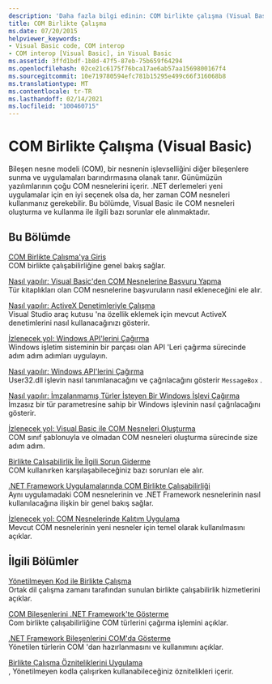 ```yaml
---
description: 'Daha fazla bilgi edinin: COM birlikte çalışma (Visual Basic)'
title: COM Birlikte Çalışma
ms.date: 07/20/2015
helpviewer_keywords:
- Visual Basic code, COM interop
- COM interop [Visual Basic], in Visual Basic
ms.assetid: 3ffd1bdf-1b8d-47f5-87eb-75b659f64294
ms.openlocfilehash: 02ce21c6175f76bca17ae6ab57aa1569800167f4
ms.sourcegitcommit: 10e719780594efc781b15295e499c66f316068b8
ms.translationtype: MT
ms.contentlocale: tr-TR
ms.lasthandoff: 02/14/2021
ms.locfileid: "100460715"
---
```

# <a name="com-interop-visual-basic"></a>COM Birlikte Çalışma (Visual Basic)

Bileşen nesne modeli (COM), bir nesnenin işlevselliğini diğer bileşenlere sunma ve uygulamaları barındırmasına olanak tanır. Günümüzün yazılımlarının çoğu COM nesnelerini içerir. .NET derlemeleri yeni uygulamalar için en iyi seçenek olsa da, her zaman COM nesneleri kullanmanız gerekebilir. Bu bölümde, Visual Basic ile COM nesneleri oluşturma ve kullanma ile ilgili bazı sorunlar ele alınmaktadır.  
  
## <a name="in-this-section"></a>Bu Bölümde  

 [COM Birlikte Çalışma'ya Giriş](introduction-to-com-interop.md)  
 COM birlikte çalışabilirliğine genel bakış sağlar.  
  
 [Nasıl yapılır: Visual Basic'den COM Nesnelerine Başvuru Yapma](how-to-reference-com-objects.md)  
 Tür kitaplıkları olan COM nesnelerine başvuruların nasıl ekleneceğini ele alır.  
  
 [Nasıl yapılır: ActiveX Denetimleriyle Çalışma](how-to-work-with-activex-controls.md)  
 Visual Studio araç kutusu 'na özellik eklemek için mevcut ActiveX denetimlerini nasıl kullanacağınızı gösterir.  
  
 [İzlenecek yol: Windows API'lerini Çağırma](walkthrough-calling-windows-apis.md)  
 Windows işletim sisteminin bir parçası olan API 'Leri çağırma sürecinde adım adım adımları uygulayın.  
  
 [Nasıl yapılır: Windows API'lerini Çağırma](how-to-call-windows-apis.md)  
 User32.dll işlevin nasıl tanımlanacağını ve çağrılacağını gösterir `MessageBox` .  
  
 [Nasıl yapılır: İmzalanmamış Türler İsteyen Bir Windows İşlevi Çağırma](how-to-call-a-windows-function-that-takes-unsigned-types.md)  
 İmzasız bir tür parametresine sahip bir Windows işlevinin nasıl çağrılacağını gösterir.  
  
 [İzlenecek yol: Visual Basic ile COM Nesneleri Oluşturma](walkthrough-creating-com-objects.md)  
 COM sınıf şablonuyla ve olmadan COM nesneleri oluşturma sürecinde size adım adım.  
  
 [Birlikte Çalışabilirlik İle İlgili Sorun Giderme](troubleshooting-interoperability.md)  
 COM kullanırken karşılaşabileceğiniz bazı sorunları ele alır.  
  
 [.NET Framework Uygulamalarında COM Birlikte Çalışabilirliği](com-interoperability-in-net-framework-applications.md)  
 Aynı uygulamadaki COM nesnelerinin ve .NET Framework nesnelerinin nasıl kullanılacağına ilişkin bir genel bakış sağlar.  
  
 [İzlenecek yol: COM Nesnelerinde Kalıtım Uygulama](walkthrough-implementing-inheritance-with-com-objects.md)  
 Mevcut COM nesnelerinin yeni nesneler için temel olarak kullanılmasını açıklar.  
  
## <a name="related-sections"></a>İlgili Bölümler  

 [Yönetilmeyen Kod ile Birlikte Çalışma](../../../framework/interop/index.md)  
 Ortak dil çalışma zamanı tarafından sunulan birlikte çalışabilirlik hizmetlerini açıklar.  
  
 [COM Bileşenlerini .NET Framework'te Gösterme](../../../framework/interop/exposing-com-components.md)  
 Com birlikte çalışabilirliğine COM türlerini çağırma işlemini açıklar.  
  
 [.NET Framework Bileşenlerini COM'da Gösterme](../../../framework/interop/exposing-dotnet-components-to-com.md)  
 Yönetilen türlerin COM 'dan hazırlanmasını ve kullanımını açıklar.  
  
 [Birlikte Çalışma Özniteliklerini Uygulama](../../../standard/native-interop/apply-interop-attributes.md)  
 , Yönetilmeyen kodla çalışırken kullanabileceğiniz öznitelikleri içerir.
